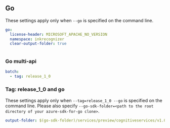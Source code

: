 ## Go

These settings apply only when `--go` is specified on the command line.

```yaml $(go)
go:
  license-header: MICROSOFT_APACHE_NO_VERSION
  namespace: inkrecognizer
  clear-output-folder: true
  
```

### Go multi-api

```yaml $(go) && $(multiapi)
batch:
  - tag: release_1_0

```
### Tag: release_1_0 and go

These settings apply only when `--tag=release_1_0 --go` is specified on the command line.
Please also specify `--go-sdk-folder=<path to the root directory of your azure-sdk-for-go clone>`.

```yaml $(tag) == 'release_1_0' && $(go)
output-folder: $(go-sdk-folder)/services/preview/cognitiveservices/v1.0/$(namespace)
```
